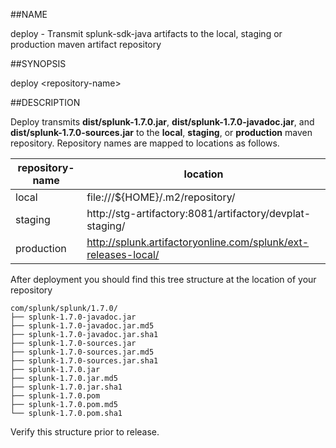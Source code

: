 ##NAME

deploy - Transmit splunk-sdk-java artifacts to the local, staging or production 
maven artifact repository

##SYNOPSIS

deploy \<repository-name>

##DESCRIPTION

Deploy transmits **dist/splunk-1.7.0.jar**, **dist/splunk-1.7.0-javadoc.jar**, and 
**dist/splunk-1.7.0-sources.jar** to the **local**, **staging**, or **production**
maven repository. Repository names are mapped to locations as follows.

| repository-name | location                                                       |
|-----------------|----------------------------------------------------------------|
| local           | file:///${HOME}/.m2/repository/                                |
| staging         | http://stg-artifactory:8081/artifactory/devplat-staging/       |                                             |
| production      | http://splunk.artifactoryonline.com/splunk/ext-releases-local/ |

After deployment you should find this tree structure at the location of your repository

    com/splunk/splunk/1.7.0/
    ├── splunk-1.7.0-javadoc.jar
    ├── splunk-1.7.0-javadoc.jar.md5
    ├── splunk-1.7.0-javadoc.jar.sha1
    ├── splunk-1.7.0-sources.jar
    ├── splunk-1.7.0-sources.jar.md5
    ├── splunk-1.7.0-sources.jar.sha1
    ├── splunk-1.7.0.jar
    ├── splunk-1.7.0.jar.md5
    ├── splunk-1.7.0.jar.sha1
    ├── splunk-1.7.0.pom
    ├── splunk-1.7.0.pom.md5
    └── splunk-1.7.0.pom.sha1

Verify this structure prior to release.
